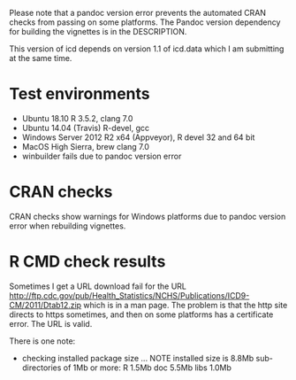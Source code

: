 Please note that a pandoc version error prevents the automated CRAN checks from passing on some platforms. The Pandoc version dependency for building the vignettes is in the DESCRIPTION.

This version of icd depends on version 1.1 of icd.data which I am submitting at the same time.

# Test environments

  * Ubuntu 18.10 R 3.5.2, clang 7.0
  * Ubuntu 14.04 (Travis) R-devel, gcc
  * Windows Server 2012 R2 x64 (Appveyor), R devel 32 and 64 bit
  * MacOS High Sierra, brew clang 7.0
  * winbuilder fails due to pandoc version error

# CRAN checks
 
CRAN checks show warnings for Windows platforms due to pandoc version error when rebuilding vignettes.

# R CMD check results

Sometimes I get a URL download fail for the URL http://ftp.cdc.gov/pub/Health_Statistics/NCHS/Publications/ICD9-CM/2011/Dtab12.zip which is in a man page. The problem is that the http site directs to https sometimes, and then on some platforms has a certificate error. The URL is valid.

There is one note:

* checking installed package size ... NOTE
    installed size is  8.8Mb
    sub-directories of 1Mb or more:
      R      1.5Mb
      doc    5.5Mb
      libs   1.0Mb
